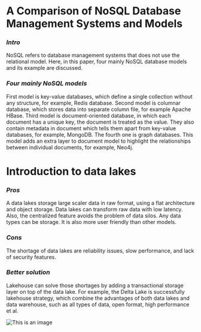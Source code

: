 # **A Comparison of NoSQL Database Management Systems and Models**

### *Intro*
NoSQL refers to database management systems that does not use the relational model. Here, in this paper, four mainly NoSQL database models and its example are discussed. 

### *Four mainly NoSQL models*
First model is key-value databases, which define a single collection without any structure, for example, Redis database. Second model is columnar database, which stores data into separate column file, for example Apache HBase. Third model is document-oriented database, in which each document has a unique key, the document is treated as the value. They also contain metadata in document which tells them apart from key-value databases, for example, MongoDB. The fourth one is graph databases. This model adds an extra layer to document model to highlight the relationships between individual documents, for example, Neo4j. 





# **Introduction to data lakes**

### *Pros*
A data lakes storage large scaler data in raw format, using a flat architecture and object storage. Data lakes can transform raw data with low latency. Also, the centralized feature avoids the problem of data silos. Any data types can be storage. It is also more user friendly than other models. 

### *Cons*
The shortage of data lakes are reliability issues, slow performance, and lack of security features. 

### *Better solution*
Lakehouse can solve those shortages by adding a transactional storage layer on top of the data lake. For example, the Delta Lake is successfully lakehouse strategy, which combine the advantages of both data lakes and data warehouse, such as all types of data, open format, high performance et al. 

![This is an image](/data603-sp22/Marketecture-1.png)

